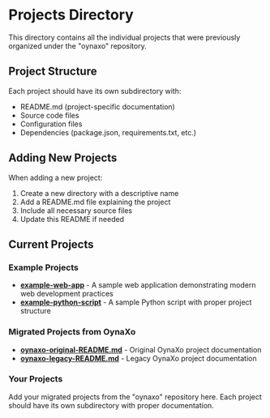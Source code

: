 # Projects Directory

This directory contains all the individual projects that were previously organized under the "oynaxo" repository.

## Project Structure

Each project should have its own subdirectory with:
- README.md (project-specific documentation)
- Source code files
- Configuration files
- Dependencies (package.json, requirements.txt, etc.)

## Adding New Projects

When adding a new project:
1. Create a new directory with a descriptive name
2. Add a README.md file explaining the project
3. Include all necessary source files
4. Update this README if needed

## Current Projects

### Example Projects

- **[example-web-app](./example-web-app/)** - A sample web application demonstrating modern web development practices
- **[example-python-script](./example-python-script/)** - A sample Python script with proper project structure

### Migrated Projects from OynaXo

- **[oynaxo-original-README.md](./oynaxo-original-README.md)** - Original OynaXo project documentation
- **[oynaxo-legacy-README.md](./oynaxo-legacy-README.md)** - Legacy OynaXo project documentation

### Your Projects

Add your migrated projects from the "oynaxo" repository here. Each project should have its own subdirectory with proper documentation.

